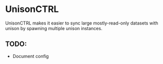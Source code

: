 # UnisonCTRL

UnisonCTRL makes it easier to sync large mostly-read-only datasets with unison by spawning multiple unison instances.

## TODO:
* Document config
